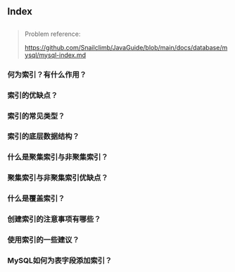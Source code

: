 
## Index

## 

> Problem reference:
>
> https://github.com/Snailclimb/JavaGuide/blob/main/docs/database/mysql/mysql-index.md

### 何为索引？有什么作用？



### 索引的优缺点？

### 索引的常见类型？
### 索引的底层数据结构？
### 什么是聚集索引与非聚集索引？
### 聚集索引与非聚集索引优缺点？
### 什么是覆盖索引？
### 创建索引的注意事项有哪些？
### 使用索引的一些建议？
### MySQL如何为表字段添加索引？
